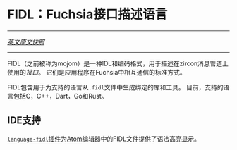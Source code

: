 <!-- FIDL: Fuchsia Interface Description Language -->
FIDL：Fuchsia接口描述语言
============================================
---

[*英文原文快照*](https://github.com/fuchsia-mirror/garnet/blob/a01c3dcf48592790417b2f8bf4576675957399b7/public/lib/fidl/README.md)

---
<!-- 
FIDL (formerly known as mojom) is an IDL and encoding format used to describe
*interfaces* to be used on top of zircon message pipes. They are the standard
way applications talk to each other in Fuchsia. -->

FIDL（之前被称为mojom）是一种IDL和编码格式，用于描述在zircon消息管道上使用的*接口*。 
它们是应用程序在Fuchsia中相互通信的标准方式。

<!-- FIDL includes libraries and tools for generating bindings from `.fidl` for
supported languages. Currently, the supported languages include C, C++, Dart,
Go, and Rust. -->

FIDL包含用于为支持的语言从`.fidl`文件中生成绑定的库和工具。 
目前，支持的语言包括C，C++，Dart，Go和Rust。

<!-- ## IDE support -->
## IDE支持

<!-- The [`language-fidl` plugin][language-fidl] provides syntax highlighting for
FIDL files in [Atom][atom]. -->
[`language-fidl`插件][language-fidl]为[Atom][atom]编辑器中的FIDL文件提供了语法高亮显示。


[language-fidl]: https://atom.io/packages/language-fidl "FIDL Atom plugin"
[atom]: https://atom.io "Atom editor"